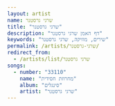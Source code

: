 ```yaml
---
layout: artist
name: שרגי גרסטנר
title: "שרגי גרסטנר"
description: "דף האמן שרגי גרסטנר"
keywords: "שירים, מוזיקה, שרגי גרסטנר"
permalink: /artists/שרגי-גרסטנר/
redirect_from:
  - /artists/list/שרגי גרסטנר
songs:
  - number: "33110"
    name: "מחרוזת חסידית"
    album: "סינגלים"
    artist: "שרגי גרסטנר"
---
```

